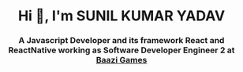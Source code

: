 <h1 align="center">Hi 👋, I'm SUNIL KUMAR YADAV</h1>
<h3 align="center">A Javascript Developer and its framework React and ReactNative working as Software Developer Engineer 2 at <a href="https://baazigames.com" target="_blank">Baazi Games</a></h3>

